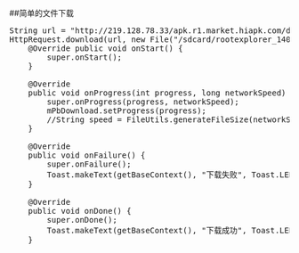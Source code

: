 ##简单的文件下载
<pre>
String url = "http://219.128.78.33/apk.r1.market.hiapk.com/data/upload/2015/05_20/14/com.speedsoftware.rootexplorer_140220.apk";
HttpRequest.download(url, new File("/sdcard/rootexplorer_140220.apk"), new FileDownloadCallback() {
    @Override public void onStart() {
        super.onStart();
    }

    @Override 
    public void onProgress(int progress, long networkSpeed) {
        super.onProgress(progress, networkSpeed);
        mPbDownload.setProgress(progress);
        //String speed = FileUtils.generateFileSize(networkSpeed);
    }

    @Override 
    public void onFailure() {
        super.onFailure();
        Toast.makeText(getBaseContext(), "下载失败", Toast.LENGTH_SHORT).show();
    }

    @Override 
    public void onDone() {
        super.onDone();
        Toast.makeText(getBaseContext(), "下载成功", Toast.LENGTH_SHORT).show();
    }
</pre>
